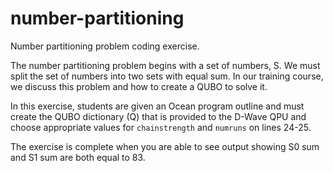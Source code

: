 # number-partitioning
Number partitioning problem coding exercise.

The number partitioning problem begins with a set of numbers, S.  We must split the set of numbers into two sets with equal sum.  In our training course, we discuss this problem and how to create a QUBO to solve it.

In this exercise, students are given an Ocean program outline and must create the QUBO dictionary (Q) that is provided to the D-Wave QPU and choose appropriate values for `chainstrength` and `numruns` on lines 24-25.

The exercise is complete when you are able to see output showing S0 sum and S1 sum are both equal to 83.